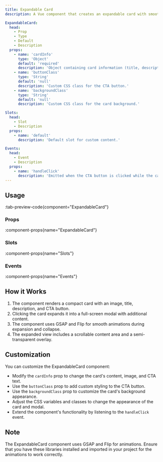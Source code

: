 ```yaml
---
title: Expandable Card
description: A Vue component that creates an expandable card with smooth animations.

ExpandableCard:
  head:
    - Prop
    - Type
    - Default
    - Description
  props:
    - name: 'cardInfo'
      type: 'Object'
      default: 'required'
      description: 'Object containing card information (title, description, image source, CTA text).'
    - name: 'buttonClass'
      type: 'String'
      default: 'null'
      description: 'Custom CSS class for the CTA button.'
    - name: 'backgroundClass'
      type: 'String'
      default: 'null'
      description: 'Custom CSS class for the card background.'

Slots:
  head:
    - Slot
    - Description
  props:
    - name: 'default'
      description: 'Default slot for custom content.'

Events:
  head:
    - Event
    - Description
  props:
    - name: 'handleClick'
      description: 'Emitted when the CTA button is clicked while the card is expanded.'
---
```


## Usage

:tab-preview-code{component="ExpandableCard"}

### Props

:component-props{name="ExpandableCard"}

### Slots

:component-props{name="Slots"}

### Events

:component-props{name="Events"}

## How it Works

1. The component renders a compact card with an image, title, description, and CTA button.
2. Clicking the card expands it into a full-screen modal with additional content.
3. The component uses GSAP and Flip for smooth animations during expansion and collapse.
4. The expanded view includes a scrollable content area and a semi-transparent overlay.

## Customization

You can customize the ExpandableCard component:

- Modify the `cardInfo` prop to change the card's content, image, and CTA text.
- Use the `buttonClass` prop to add custom styling to the CTA button.
- Use the `backgroundClass` prop to customize the card's background appearance.
- Adjust the CSS variables and classes to change the appearance of the card and modal.
- Extend the component's functionality by listening to the `handleClick` event.

## Note

The ExpandableCard component uses GSAP and Flip for animations. Ensure that you have these libraries installed and imported in your project for the animations to work correctly.
